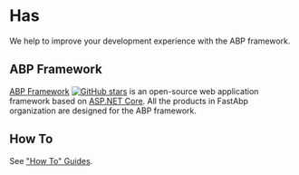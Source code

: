 # Has
<!--
[![Discord online](https://badgen.net/discord/online-members/xyg8TrRa27?label=Discord)](https://discord.gg/xyg8TrRa27)
-->

We help to improve your development experience with the ABP framework.

## ABP Framework

[ABP Framework](https://github.com/abpframework/abp) [![GitHub stars](https://img.shields.io/github/stars/abpframework/abp?style=social)](https://www.github.com/abpframework/abp) is an open-source web application framework based on [ASP.NET Core](https://docs.microsoft.com/en-us/aspnet/core). All the products in FastAbp organization are designed for the ABP framework.

<!--
## AbpHelper

AbpHelper provides code generation and more features to help you develop applications and modules with the ABP framework.

* We provide [AbpHelper.GUI](https://github.com/FastAbp/AbpHelper.GUI) [![GitHub stars](https://img.shields.io/github/stars/FastAbp/AbpHelper.GUI?style=social)](https://www.github.com/FastAbp/AbpHelper.GUI) to help you use it more visually.

* You can also use [AbpHelper.CLI](https://github.com/FastAbp/AbpHelper.CLI) [![GitHub stars](https://img.shields.io/github/stars/FastAbp/AbpHelper.CLI?style=social)](https://www.github.com/FastAbp/AbpHelper.CLI) directly if you are more used to command line.

## Modules

ABP is a modular application framework. We made a lot of useful and interesting modules, you can install them to your solution easily and use them for free.

### Application Modules

#### [Forum](https://github.com/FastAbp/Forum) [![ABP version](https://img.shields.io/badge/dynamic/xml?style=flat-square&color=yellow&label=abp&query=%2F%2FProject%2FPropertyGroup%2FAbpVersion&url=https%3A%2F%2Fraw.githubusercontent.com%2FFastAbp%2FForum%2Fmaster%2FDirectory.Build.props)](https://abp.io) [![NuGet](https://img.shields.io/nuget/v/FastAbp.Forum.Domain.Shared.svg?style=flat-square)](https://www.nuget.org/packages/FastAbp.Forum.Domain.Shared) [![NuGet Download](https://img.shields.io/nuget/dt/FastAbp.Forum.Domain.Shared.svg?style=flat-square)](https://www.nuget.org/packages/FastAbp.Forum.Domain.Shared) [![GitHub stars](https://img.shields.io/github/stars/FastAbp/Forum?style=social)](https://www.github.com/FastAbp/Forum)

An abp forum application module.

#### [Cms](https://github.com/FastAbp/Cms) ![Backlog](https://img.shields.io/badge/-Backlog-lightgrey?style=flat-square)

An abp CMS application module.

#### [EShop](https://github.com/FastAbp/EShop) [![ABP version](https://img.shields.io/badge/dynamic/xml?style=flat-square&color=yellow&label=abp&query=%2F%2FProject%2FPropertyGroup%2FAbpVersion&url=https%3A%2F%2Fraw.githubusercontent.com%2FFastAbp%2FEShop%2Fmaster%2FDirectory.Build.props)](https://abp.io) [![NuGet](https://img.shields.io/nuget/v/FastAbp.EShop.Domain.Shared.svg?style=flat-square)](https://www.nuget.org/packages/FastAbp.EShop.Domain.Shared) [![NuGet Download](https://img.shields.io/nuget/dt/FastAbp.EShop.Domain.Shared.svg?style=flat-square)](https://www.nuget.org/packages/FastAbp.EShop.Domain.Shared) [![GitHub stars](https://img.shields.io/github/stars/FastAbp/EShop?style=social)](https://www.github.com/FastAbp/EShop)

An abp application module group that provides basic e-shop service.

#### [PaymentService](https://github.com/FastAbp/PaymentService) [![ABP version](https://img.shields.io/badge/dynamic/xml?style=flat-square&color=yellow&label=abp&query=%2F%2FProject%2FPropertyGroup%2FAbpVersion&url=https%3A%2F%2Fraw.githubusercontent.com%2FFastAbp%2FPaymentService%2Fmaster%2FDirectory.Build.props)](https://abp.io) [![NuGet](https://img.shields.io/nuget/v/FastAbp.PaymentService.Domain.Shared.svg?style=flat-square)](https://www.nuget.org/packages/FastAbp.PaymentService.Domain.Shared) [![NuGet Download](https://img.shields.io/nuget/dt/FastAbp.PaymentService.Domain.Shared.svg?style=flat-square)](https://www.nuget.org/packages/FastAbp.PaymentService.Domain.Shared) [![GitHub stars](https://img.shields.io/github/stars/FastAbp/PaymentService?style=social)](https://www.github.com/FastAbp/PaymentService)

An abp application module that provides payment service.

#### [NotificationService](https://github.com/FastAbp/NotificationService) [![ABP version](https://img.shields.io/badge/dynamic/xml?style=flat-square&color=yellow&label=abp&query=%2F%2FProject%2FPropertyGroup%2FAbpVersion&url=https%3A%2F%2Fraw.githubusercontent.com%2FFastAbp%2FNotificationService%2Fmaster%2FDirectory.Build.props)](https://abp.io) [![NuGet](https://img.shields.io/nuget/v/FastAbp.NotificationService.Domain.Shared.svg?style=flat-square)](https://www.nuget.org/packages/FastAbp.NotificationService.Domain.Shared) [![NuGet Download](https://img.shields.io/nuget/dt/FastAbp.NotificationService.Domain.Shared.svg?style=flat-square)](https://www.nuget.org/packages/FastAbp.NotificationService.Domain.Shared) [![GitHub stars](https://img.shields.io/github/stars/FastAbp/NotificationService?style=social)](https://www.github.com/FastAbp/NotificationService)

An integrated user notification service Abp module, supporting email, SMS, PM, and more other methods.

#### [BookingService](https://github.com/FastAbp/BookingService) [![ABP version](https://img.shields.io/badge/dynamic/xml?style=flat-square&color=yellow&label=abp&query=%2F%2FProject%2FPropertyGroup%2FAbpVersion&url=https%3A%2F%2Fraw.githubusercontent.com%2FFastAbp%2FBookingService%2Fmain%2FDirectory.Build.props)](https://abp.io) [![NuGet](https://img.shields.io/nuget/v/FastAbp.BookingService.Domain.Shared.svg?style=flat-square)](https://www.nuget.org/packages/FastAbp.BookingService.Domain.Shared) [![NuGet Download](https://img.shields.io/nuget/dt/FastAbp.BookingService.Domain.Shared.svg?style=flat-square)](https://www.nuget.org/packages/FastAbp.BookingService.Domain.Shared) [![GitHub stars](https://img.shields.io/github/stars/FastAbp/BookingService?style=social)](https://www.github.com/FastAbp/BookingService)

An ABP application module that allows users to book time for people or assets.

#### [DynamicForm](https://github.com/FastAbp/DynamicForm) [![ABP version](https://img.shields.io/badge/dynamic/xml?style=flat-square&color=yellow&label=abp&query=%2F%2FProject%2FPropertyGroup%2FAbpVersion&url=https%3A%2F%2Fraw.githubusercontent.com%2FFastAbp%2FDynamicForm%2Fmain%2FDirectory.Build.props)](https://abp.io) [![NuGet](https://img.shields.io/nuget/v/FastAbp.DynamicForm.Domain.Shared.svg?style=flat-square)](https://www.nuget.org/packages/FastAbp.DynamicForm.Domain.Shared) [![NuGet Download](https://img.shields.io/nuget/dt/FastAbp.DynamicForm.Domain.Shared.svg?style=flat-square)](https://www.nuget.org/packages/FastAbp.DynamicForm.Domain.Shared) [![GitHub stars](https://img.shields.io/github/stars/FastAbp/DynamicForm?style=social)](https://www.github.com/FastAbp/DynamicForm)

An ABP module helps users to define and use dynamic forms at runtime.

#### [ProcessManagement](https://github.com/FastAbp/ProcessManagement) [![ABP version](https://img.shields.io/badge/dynamic/xml?style=flat-square&color=yellow&label=abp&query=%2F%2FProject%2FPropertyGroup%2FAbpVersion&url=https%3A%2F%2Fraw.githubusercontent.com%2FFastAbp%2FProcessManagement%2Fmain%2FDirectory.Build.props)](https://abp.io) [![NuGet](https://img.shields.io/nuget/v/FastAbp.ProcessManagement.Domain.Shared.svg?style=flat-square)](https://www.nuget.org/packages/FastAbp.ProcessManagement.Domain.Shared) [![NuGet Download](https://img.shields.io/nuget/dt/FastAbp.ProcessManagement.Domain.Shared.svg?style=flat-square)](https://www.nuget.org/packages/FastAbp.ProcessManagement.Domain.Shared) [![GitHub stars](https://img.shields.io/github/stars/FastAbp/ProcessManagement?style=social)](https://www.github.com/FastAbp/ProcessManagement)

An ABP module that helps define and track business processes.

#### [SharedResources](https://github.com/FastAbp/SharedResources) [![ABP version](https://img.shields.io/badge/dynamic/xml?style=flat-square&color=yellow&label=abp&query=%2F%2FProject%2FPropertyGroup%2FAbpVersion&url=https%3A%2F%2Fraw.githubusercontent.com%2FFastAbp%2FSharedResources%2Fmaster%2FDirectory.Build.props)](https://abp.io) [![NuGet](https://img.shields.io/nuget/v/FastAbp.SharedResources.Domain.Shared.svg?style=flat-square)](https://www.nuget.org/packages/FastAbp.SharedResources.Domain.Shared) [![NuGet Download](https://img.shields.io/nuget/dt/FastAbp.SharedResources.Domain.Shared.svg?style=flat-square)](https://www.nuget.org/packages/FastAbp.SharedResources.Domain.Shared) [![GitHub stars](https://img.shields.io/github/stars/FastAbp/SharedResources?style=social)](https://www.github.com/FastAbp/SharedResources)

An abp application module that allows users to share resources with each other.

#### [GiftCardManagement](https://github.com/FastAbp/GiftCardManagement) [![ABP version](https://img.shields.io/badge/dynamic/xml?style=flat-square&color=yellow&label=abp&query=%2F%2FProject%2FPropertyGroup%2FAbpVersion&url=https%3A%2F%2Fraw.githubusercontent.com%2FFastAbp%2FGiftCardManagement%2Fmaster%2FDirectory.Build.props)](https://abp.io) [![NuGet](https://img.shields.io/nuget/v/FastAbp.GiftCardManagement.Domain.Shared.svg?style=flat-square)](https://www.nuget.org/packages/FastAbp.GiftCardManagement.Domain.Shared) [![NuGet Download](https://img.shields.io/nuget/dt/FastAbp.GiftCardManagement.Domain.Shared.svg?style=flat-square)](https://www.nuget.org/packages/FastAbp.GiftCardManagement.Domain.Shared) [![GitHub stars](https://img.shields.io/github/stars/FastAbp/GiftCardManagement?style=social)](https://www.github.com/FastAbp/GiftCardManagement)

An abp application module where you can create gift cards and your app user can use them to exchange something.

#### [FileManagement](https://github.com/FastAbp/FileManagement) [![ABP version](https://img.shields.io/badge/dynamic/xml?style=flat-square&color=yellow&label=abp&query=%2F%2FProject%2FPropertyGroup%2FAbpVersion&url=https%3A%2F%2Fraw.githubusercontent.com%2FFastAbp%2FFileManagement%2Fmaster%2FDirectory.Build.props)](https://abp.io) [![NuGet](https://img.shields.io/nuget/v/FastAbp.FileManagement.Domain.Shared.svg?style=flat-square)](https://www.nuget.org/packages/FastAbp.FileManagement.Domain.Shared) [![NuGet Download](https://img.shields.io/nuget/dt/FastAbp.FileManagement.Domain.Shared.svg?style=flat-square)](https://www.nuget.org/packages/FastAbp.FileManagement.Domain.Shared) [![GitHub stars](https://img.shields.io/github/stars/FastAbp/FileManagement?style=social)](https://www.github.com/FastAbp/FileManagement)

An abp.io application module that allows users to upload and maintain files.

#### [ReviewManagement](https://github.com/FastAbp/ReviewManagement) [![ABP version](https://img.shields.io/badge/dynamic/xml?style=flat-square&color=yellow&label=abp&query=%2F%2FProject%2FPropertyGroup%2FAbpVersion&url=https%3A%2F%2Fraw.githubusercontent.com%2FFastAbp%2FReviewManagement%2Fmain%2FDirectory.Build.props)](https://abp.io) [![NuGet](https://img.shields.io/nuget/v/FastAbp.ReviewManagement.Domain.Shared.svg?style=flat-square)](https://www.nuget.org/packages/FastAbp.ReviewManagement.Domain.Shared) [![NuGet Download](https://img.shields.io/nuget/dt/FastAbp.ReviewManagement.Domain.Shared.svg?style=flat-square)](https://www.nuget.org/packages/FastAbp.ReviewManagement.Domain.Shared) [![GitHub stars](https://img.shields.io/github/stars/FastAbp/ReviewManagement?style=social)](https://www.github.com/FastAbp/ReviewManagement)

An abp application module that provides general user review service. For example, a user can review a product he has bought with text, pictures and star-rating.

#### [PrivateMessaging](https://github.com/FastAbp/PrivateMessaging) [![ABP version](https://img.shields.io/badge/dynamic/xml?style=flat-square&color=yellow&label=abp&query=%2F%2FProject%2FPropertyGroup%2FAbpVersion&url=https%3A%2F%2Fraw.githubusercontent.com%2FFastAbp%2FPrivateMessaging%2Fmaster%2FDirectory.Build.props)](https://abp.io) [![NuGet](https://img.shields.io/nuget/v/FastAbp.PrivateMessaging.Domain.Shared.svg?style=flat-square)](https://www.nuget.org/packages/FastAbp.PrivateMessaging.Domain.Shared) [![NuGet Download](https://img.shields.io/nuget/dt/FastAbp.PrivateMessaging.Domain.Shared.svg?style=flat-square)](https://www.nuget.org/packages/FastAbp.PrivateMessaging.Domain.Shared) [![GitHub stars](https://img.shields.io/github/stars/FastAbp/PrivateMessaging?style=social)](https://www.github.com/FastAbp/PrivateMessaging)

An abp application module that allows users to send private messages to each other.

#### [InstantMessaging](https://github.com/FastAbp/InstantMessaging) ![Backlog](https://img.shields.io/badge/-Backlog-lightgrey?style=flat-square)

An abp application module that allows users to chat with each other instantly.

#### [Elsa](https://github.com/FastAbp/Elsa) [![ABP version](https://img.shields.io/badge/dynamic/xml?style=flat-square&color=yellow&label=abp&query=%2F%2FProject%2FPropertyGroup%2FAbpVersion&url=https%3A%2F%2Fraw.githubusercontent.com%2FFastAbp%2FElsa%2Fmaster%2FDirectory.Build.props)](https://abp.io) [![NuGet](https://img.shields.io/nuget/v/FastAbp.Elsa.Shared.svg?style=flat-square)](https://www.nuget.org/packages/FastAbp.Elsa.Shared) [![NuGet Download](https://img.shields.io/nuget/dt/FastAbp.Elsa.Shared.svg?style=flat-square)](https://www.nuget.org/packages/FastAbp.Elsa.Shared) [![GitHub stars](https://img.shields.io/github/stars/FastAbp/Elsa?style=social)](https://www.github.com/FastAbp/Elsa)

An Abp module integrates Elsa workflows and provides some preset Elsa activities for the ABP framework.

#### [GoalManagement](https://github.com/FastAbp/GoalManagement) ![Backlog](https://img.shields.io/badge/-Backlog-lightgrey?style=flat-square)

An abp application module that allows setting goals and rewards users who achieve the goals.

#### [CacheManagement](https://github.com/FastAbp/CacheManagement) [![ABP version](https://img.shields.io/badge/dynamic/xml?style=flat-square&color=yellow&label=abp&query=%2F%2FProject%2FPropertyGroup%2FAbpVersion&url=https%3A%2F%2Fraw.githubusercontent.com%2FFastAbp%2FCacheManagement%2Fmaster%2FDirectory.Build.props)](https://abp.io) [![NuGet](https://img.shields.io/nuget/v/FastAbp.CacheManagement.Domain.Shared.svg?style=flat-square)](https://www.nuget.org/packages/FastAbp.CacheManagement.Domain.Shared) [![NuGet Download](https://img.shields.io/nuget/dt/FastAbp.CacheManagement.Domain.Shared.svg?style=flat-square)](https://www.nuget.org/packages/FastAbp.CacheManagement.Domain.Shared) [![GitHub stars](https://img.shields.io/github/stars/FastAbp/CacheManagement?style=social)](https://www.github.com/FastAbp/CacheManagement)

An abp application module helps administrators to manage the app cache data.

#### [LoggingManagement](https://github.com/FastAbp/LoggingManagement) [![ABP version](https://img.shields.io/badge/dynamic/xml?style=flat-square&color=yellow&label=abp&query=%2F%2FProject%2FPropertyGroup%2FAbpVersion&url=https%3A%2F%2Fraw.githubusercontent.com%2FFastAbp%2FLoggingManagement%2Fmain%2FDirectory.Build.props)](https://abp.io) [![NuGet](https://img.shields.io/nuget/v/FastAbp.LoggingManagement.Application.Contracts.svg?style=flat-square)](https://www.nuget.org/packages/FastAbp.LoggingManagement.Application.Contracts) [![NuGet Download](https://img.shields.io/nuget/dt/FastAbp.LoggingManagement.Application.Contracts.svg?style=flat-square)](https://www.nuget.org/packages/FastAbp.LoggingManagement.Application.Contracts) [![GitHub stars](https://img.shields.io/github/stars/FastAbp/LoggingManagement?style=social)](https://www.github.com/FastAbp/LoggingManagement)

An abp application module to help you query and manage your application logs.

#### [WeChatManagement](https://github.com/FastAbp/WeChatManagement) [![ABP version](https://img.shields.io/badge/dynamic/xml?style=flat-square&color=yellow&label=abp&query=%2F%2FProject%2FPropertyGroup%2FAbpVersion&url=https%3A%2F%2Fraw.githubusercontent.com%2FFastAbp%2FWeChatManagement%2Fmaster%2FDirectory.Build.props)](https://abp.io) [![NuGet](https://img.shields.io/nuget/v/FastAbp.WeChatManagement.Common.Domain.Shared.svg?style=flat-square)](https://www.nuget.org/packages/FastAbp.WeChatManagement.Common.Domain.Shared) [![NuGet Download](https://img.shields.io/nuget/dt/FastAbp.WeChatManagement.Common.Domain.Shared.svg?style=flat-square)](https://www.nuget.org/packages/FastAbp.WeChatManagement.Common.Domain.Shared) [![GitHub stars](https://img.shields.io/github/stars/FastAbp/WeChatManagement?style=social)](https://www.github.com/FastAbp/WeChatManagement)

基于FastAbp.Abp.WeChat模块实现微信登录、微信用户信息存储、微信服务器管理等高级功能的Abp应用模块组

#### [UniappManagement](https://github.com/FastAbp/UniappManagement) [![ABP version](https://img.shields.io/badge/dynamic/xml?style=flat-square&color=yellow&label=abp&query=%2F%2FProject%2FPropertyGroup%2FAbpVersion&url=https%3A%2F%2Fraw.githubusercontent.com%2FFastAbp%2FUniappManagement%2Fmaster%2FDirectory.Build.props)](https://abp.io) [![NuGet](https://img.shields.io/nuget/v/FastAbp.UniappManagement.Domain.Shared.svg?style=flat-square)](https://www.nuget.org/packages/FastAbp.UniappManagement.Domain.Shared) [![NuGet Download](https://img.shields.io/nuget/dt/FastAbp.UniappManagement.Domain.Shared.svg?style=flat-square)](https://www.nuget.org/packages/FastAbp.UniappManagement.Domain.Shared) [![GitHub stars](https://img.shields.io/github/stars/FastAbp/UniappManagement?style=social)](https://www.github.com/FastAbp/UniappManagement)

实现uni-app的应用版本管理、整包更新、热更新、差量热更新等功能的Abp应用模块

### Framework Modules

#### [Abp.LoginUi](https://github.com/FastAbp/Abp.LoginUi) [![ABP version](https://img.shields.io/badge/dynamic/xml?style=flat-square&color=yellow&label=abp&query=%2F%2FProject%2FPropertyGroup%2FAbpVersion&url=https%3A%2F%2Fraw.githubusercontent.com%2FFastAbp%2FAbp.LoginUi%2Fmain%2FDirectory.Build.props)](https://abp.io) [![NuGet](https://img.shields.io/nuget/v/FastAbp.Abp.LoginUi.Web.svg?style=flat-square)](https://www.nuget.org/packages/FastAbp.Abp.LoginUi.Web) [![NuGet Download](https://img.shields.io/nuget/dt/FastAbp.Abp.LoginUi.Web.svg?style=flat-square)](https://www.nuget.org/packages/FastAbp.Abp.LoginUi.Web) [![GitHub stars](https://img.shields.io/github/stars/FastAbp/Abp.LoginUi?style=social)](https://www.github.com/FastAbp/Abp.LoginUi)

An ABP module that provides enhanced login pages.

#### [Abp.GraphQL](https://github.com/FastAbp/Abp.GraphQL) [![ABP version](https://img.shields.io/badge/dynamic/xml?style=flat-square&color=yellow&label=abp&query=%2F%2FProject%2FPropertyGroup%2FAbpVersion&url=https%3A%2F%2Fraw.githubusercontent.com%2FFastAbp%2FAbp.GraphQL%2Fmain%2FDirectory.Build.props)](https://abp.io) [![NuGet](https://img.shields.io/nuget/v/FastAbp.Abp.GraphQL.Provider.Shared.svg?style=flat-square)](https://www.nuget.org/packages/FastAbp.Abp.GraphQL.Provider.Shared) [![NuGet Download](https://img.shields.io/nuget/dt/FastAbp.Abp.GraphQL.Provider.Shared.svg?style=flat-square)](https://www.nuget.org/packages/FastAbp.Abp.GraphQL.Provider.Shared) [![GitHub stars](https://img.shields.io/github/stars/FastAbp/Abp.GraphQL?style=social)](https://www.github.com/FastAbp/Abp.GraphQL)

An ABP module that allows using application services by GraphQL. It also accepted custom schemes and types you defined.

#### [Abp.RelatedDtoLoader](https://github.com/FastAbp/Abp.RelatedDtoLoader) [![ABP version](https://img.shields.io/badge/dynamic/xml?style=flat-square&color=yellow&label=abp&query=%2F%2FProject%2FPropertyGroup%2FAbpVersion&url=https%3A%2F%2Fraw.githubusercontent.com%2FFastAbp%2FAbp.RelatedDtoLoader%2Fmaster%2FDirectory.Build.props)](https://abp.io) [![NuGet](https://img.shields.io/nuget/v/FastAbp.Abp.RelatedDtoLoader.svg?style=flat-square)](https://www.nuget.org/packages/FastAbp.Abp.RelatedDtoLoader) [![NuGet Download](https://img.shields.io/nuget/dt/FastAbp.Abp.RelatedDtoLoader.svg?style=flat-square)](https://www.nuget.org/packages/FastAbp.Abp.RelatedDtoLoader) [![GitHub stars](https://img.shields.io/github/stars/FastAbp/Abp.RelatedDtoLoader?style=social)](https://www.github.com/FastAbp/Abp.RelatedDtoLoader)

An Abp module that help you automatically load related DTO (like ProductDto in OrderDto) under DDD.

#### [Abp.AspNetCoreRateLimit](https://github.com/FastAbp/Abp.AspNetCoreRateLimit) [![ABP version](https://img.shields.io/badge/dynamic/xml?style=flat-square&color=yellow&label=abp&query=%2F%2FProject%2FPropertyGroup%2FAbpVersion&url=https%3A%2F%2Fraw.githubusercontent.com%2FFastAbp%2FAbp.AspNetCoreRateLimit%2Fmaster%2FDirectory.Build.props)](https://abp.io) [![NuGet](https://img.shields.io/nuget/v/FastAbp.Abp.AspNetCoreRateLimit.svg?style=flat-square)](https://www.nuget.org/packages/FastAbp.Abp.AspNetCoreRateLimit) [![NuGet Download](https://img.shields.io/nuget/dt/FastAbp.Abp.AspNetCoreRateLimit.svg?style=flat-square)](https://www.nuget.org/packages/FastAbp.Abp.AspNetCoreRateLimit) [![GitHub stars](https://img.shields.io/github/stars/FastAbp/Abp.AspNetCoreRateLimit?style=social)](https://www.github.com/FastAbp/Abp.AspNetCoreRateLimit)

An Abp module helps you control how often your service is used.

#### [Abp.Cqrs](https://github.com/FastAbp/Abp.Cqrs) ![Backlog](https://img.shields.io/badge/-Backlog-lightgrey?style=flat-square)

An Abp module to implement CQRS.

#### [Abp.VerificationCode](https://github.com/FastAbp/Abp.VerificationCode) [![ABP version](https://img.shields.io/badge/dynamic/xml?style=flat-square&color=yellow&label=abp&query=%2F%2FProject%2FPropertyGroup%2FAbpVersion&url=https%3A%2F%2Fraw.githubusercontent.com%2FFastAbp%2FAbp.VerificationCode%2Fmaster%2FDirectory.Build.props)](https://abp.io) [![NuGet](https://img.shields.io/nuget/v/FastAbp.Abp.VerificationCode.svg?style=flat-square)](https://www.nuget.org/packages/FastAbp.Abp.VerificationCode) [![NuGet Download](https://img.shields.io/nuget/dt/FastAbp.Abp.VerificationCode.svg?style=flat-square)](https://www.nuget.org/packages/FastAbp.Abp.VerificationCode) [![GitHub stars](https://img.shields.io/github/stars/FastAbp/Abp.VerificationCode?style=social)](https://www.github.com/FastAbp/Abp.VerificationCode)

An ABP module to generate and verify verification codes.

#### [Abp.TagHelperPlus](https://github.com/FastAbp/Abp.TagHelperPlus) [![ABP version](https://img.shields.io/badge/dynamic/xml?style=flat-square&color=yellow&label=abp&query=%2F%2FProject%2FPropertyGroup%2FAbpVersion&url=https%3A%2F%2Fraw.githubusercontent.com%2FFastAbp%2FAbp.TagHelperPlus%2Fmaster%2FDirectory.Build.props)](https://abp.io) [![NuGet](https://img.shields.io/nuget/v/FastAbp.Abp.TagHelperPlus.svg?style=flat-square)](https://www.nuget.org/packages/FastAbp.Abp.TagHelperPlus) [![NuGet Download](https://img.shields.io/nuget/dt/FastAbp.Abp.TagHelperPlus.svg?style=flat-square)](https://www.nuget.org/packages/FastAbp.Abp.TagHelperPlus) [![GitHub stars](https://img.shields.io/github/stars/FastAbp/Abp.TagHelperPlus?style=social)](https://www.github.com/FastAbp/Abp.TagHelperPlus)

An Abp MVC UI tag-helper enhancement module to enhance ABP built-in tag-helpers and provide new tag-helpers such as rich text editor, advanced selector, and more.

#### [Abp.DataDictionary](https://github.com/FastAbp/Abp.DataDictionary) [![ABP version](https://img.shields.io/badge/dynamic/xml?style=flat-square&color=yellow&label=abp&query=%2F%2FProject%2FPropertyGroup%2FAbpVersion&url=https%3A%2F%2Fraw.githubusercontent.com%2FFastAbp%2FAbp.DataDictionary%2Fmaster%2FDirectory.Build.props)](https://abp.io) [![NuGet](https://img.shields.io/nuget/v/FastAbp.Abp.DataDictionary.Domain.Shared.svg?style=flat-square)](https://www.nuget.org/packages/FastAbp.Abp.DataDictionary.Domain.Shared) [![NuGet Download](https://img.shields.io/nuget/dt/FastAbp.Abp.DataDictionary.Domain.Shared.svg?style=flat-square)](https://www.nuget.org/packages/FastAbp.Abp.DataDictionary.Domain.Shared) [![GitHub stars](https://img.shields.io/github/stars/FastAbp/Abp.DataDictionary?style=social)](https://www.github.com/FastAbp/Abp.DataDictionary)

Abp data dictionary module.

#### [Abp.Elasticsearch](https://github.com/FastAbp/Abp.Elasticsearch) ![Backlog](https://img.shields.io/badge/-Backlog-lightgrey?style=flat-square)

Abp Elasticsearch module.

#### [Abp.SettingUi](https://github.com/FastAbp/Abp.SettingUi) [![ABP version](https://img.shields.io/badge/dynamic/xml?style=flat-square&color=yellow&label=abp&query=%2F%2FProject%2FPropertyGroup%2FAbpVersion&url=https%3A%2F%2Fraw.githubusercontent.com%2FFastAbp%2FAbp.SettingUi%2Fmaster%2FDirectory.Build.props)](https://abp.io) [![NuGet](https://img.shields.io/nuget/v/FastAbp.Abp.SettingUi.Domain.Shared.svg?style=flat-square)](https://www.nuget.org/packages/FastAbp.Abp.SettingUi.Domain.Shared) [![NuGet Download](https://img.shields.io/nuget/dt/FastAbp.Abp.SettingUi.Domain.Shared.svg?style=flat-square)](https://www.nuget.org/packages/FastAbp.Abp.SettingUi.Domain.Shared) [![GitHub stars](https://img.shields.io/github/stars/FastAbp/Abp.SettingUi?style=social)](https://www.github.com/FastAbp/Abp.SettingUi)

An ABP module used to manage ABP settings.

#### [Abp.EventBus.Boxes.Dtm](https://github.com/FastAbp/Abp.EventBus.Boxes.Dtm) [![ABP version](https://img.shields.io/badge/dynamic/xml?style=flat-square&color=yellow&label=abp&query=%2F%2FProject%2FPropertyGroup%2FAbpVersion&url=https%3A%2F%2Fraw.githubusercontent.com%2FFastAbp%2FAbp.EventBus.Boxes.Dtm%2Fmain%2FDirectory.Build.props)](https://abp.io) [![NuGet](https://img.shields.io/nuget/v/FastAbp.Abp.EventBus.Boxes.Dtm.svg?style=flat-square)](https://www.nuget.org/packages/FastAbp.Abp.EventBus.Boxes.Dtm) [![NuGet Download](https://img.shields.io/nuget/dt/FastAbp.Abp.EventBus.Boxes.Dtm.svg?style=flat-square)](https://www.nuget.org/packages/FastAbp.Abp.EventBus.Boxes.Dtm) [![GitHub stars](https://img.shields.io/github/stars/FastAbp/Abp.EventBus.Boxes.Dtm?style=social)](https://www.github.com/FastAbp/Abp.EventBus.Boxes.Dtm)

The DTM implementation module of ABP distributed event boxes.

#### [Abp.EventBus.CAP](https://github.com/FastAbp/Abp.EventBus.CAP) [![ABP version](https://img.shields.io/badge/dynamic/xml?style=flat-square&color=yellow&label=abp&query=%2F%2FProject%2FPropertyGroup%2FAbpVersion&url=https%3A%2F%2Fraw.githubusercontent.com%2FFastAbp%2FAbp.EventBus.CAP%2Fmaster%2FDirectory.Build.props)](https://abp.io) [![CAP version](https://img.shields.io/badge/dynamic/xml?style=flat-square&color=yellow&label=cap&query=%2F%2FProject%2FPropertyGroup%2FCapPackageVersion&url=https%3A%2F%2Fraw.githubusercontent.com%2FFastAbp%2FAbp.EventBus.CAP%2Fmaster%2FDirectory.Build.props)](https://cap.dotnetcore.xyz) [![NuGet](https://img.shields.io/nuget/v/FastAbp.Abp.EventBus.CAP.svg?style=flat-square)](https://www.nuget.org/packages/FastAbp.Abp.EventBus.CAP) [![NuGet Download](https://img.shields.io/nuget/dt/FastAbp.Abp.EventBus.CAP.svg?style=flat-square)](https://www.nuget.org/packages/FastAbp.Abp.EventBus.CAP) [![GitHub stars](https://img.shields.io/github/stars/FastAbp/Abp.EventBus.CAP?style=social)](https://www.github.com/FastAbp/Abp.EventBus.CAP)

ABP vNext framework CAP EventBus module.

#### [Abp.EntityUi](https://github.com/FastAbp/Abp.EntityUi) [![ABP version](https://img.shields.io/badge/dynamic/xml?style=flat-square&color=yellow&label=abp&query=%2F%2FProject%2FPropertyGroup%2FAbpVersion&url=https%3A%2F%2Fraw.githubusercontent.com%2FFastAbp%2FAbp.EntityUi%2Fmaster%2FDirectory.Build.props)](https://abp.io) [![NuGet](https://img.shields.io/nuget/v/FastAbp.Abp.EntityUi.Domain.Shared.svg?style=flat-square)](https://www.nuget.org/packages/FastAbp.Abp.EntityUi.Domain.Shared) [![NuGet Download](https://img.shields.io/nuget/dt/FastAbp.Abp.EntityUi.Domain.Shared.svg?style=flat-square)](https://www.nuget.org/packages/FastAbp.Abp.EntityUi.Domain.Shared) [![GitHub stars](https://img.shields.io/github/stars/FastAbp/Abp.EntityUi?style=social)](https://www.github.com/FastAbp/Abp.EntityUi)

An abp module that dynamically generates management UI for entities in runtime.

#### [Abp.DynamicQuery](https://github.com/FastAbp/Abp.DynamicQuery) [![ABP version](https://img.shields.io/badge/dynamic/xml?style=flat-square&color=yellow&label=abp&query=%2F%2FProject%2FPropertyGroup%2FAbpVersion&url=https%3A%2F%2Fraw.githubusercontent.com%2FFastAbp%2FAbp.DynamicQuery%2Fmaster%2FDirectory.Build.props)](https://abp.io) [![NuGet](https://img.shields.io/nuget/v/FastAbp.Abp.DynamicQuery.Domain.Shared.svg?style=flat-square)](https://www.nuget.org/packages/FastAbp.Abp.DynamicQuery.Domain.Shared) [![NuGet Download](https://img.shields.io/nuget/dt/FastAbp.Abp.DynamicQuery.Domain.Shared.svg?style=flat-square)](https://www.nuget.org/packages/FastAbp.Abp.DynamicQuery.Domain.Shared) [![GitHub stars](https://img.shields.io/github/stars/FastAbp/Abp.DynamicQuery?style=social)](https://www.github.com/FastAbp/Abp.DynamicQuery)

An ABP module helps you quickly implement dynamic queries.

#### [Abp.DynamicEntity](https://github.com/FastAbp/Abp.DynamicEntity) [![ABP version](https://img.shields.io/badge/dynamic/xml?style=flat-square&color=yellow&label=abp&query=%2F%2FProject%2FPropertyGroup%2FAbpVersion&url=https%3A%2F%2Fraw.githubusercontent.com%2FFastAbp%2FAbp.DynamicEntity%2Fmaster%2FDirectory.Build.props)](https://abp.io) [![NuGet](https://img.shields.io/nuget/v/FastAbp.Abp.DynamicEntity.Domain.Shared.svg?style=flat-square)](https://www.nuget.org/packages/FastAbp.Abp.DynamicEntity.Domain.Shared) [![NuGet Download](https://img.shields.io/nuget/dt/FastAbp.Abp.DynamicEntity.Domain.Shared.svg?style=flat-square)](https://www.nuget.org/packages/FastAbp.Abp.DynamicEntity.Domain.Shared) [![GitHub stars](https://img.shields.io/github/stars/FastAbp/Abp.DynamicEntity?style=social)](https://www.github.com/FastAbp/Abp.DynamicEntity)

An ABP module that can dynamically create entities at runtime and perform CRUD operations like normal entities.


#### [Abp.DynamicMenu](https://github.com/FastAbp/Abp.DynamicMenu) [![ABP version](https://img.shields.io/badge/dynamic/xml?style=flat-square&color=yellow&label=abp&query=%2F%2FProject%2FPropertyGroup%2FAbpVersion&url=https%3A%2F%2Fraw.githubusercontent.com%2FFastAbp%2FAbp.DynamicMenu%2Fmaster%2FDirectory.Build.props)](https://abp.io) [![NuGet](https://img.shields.io/nuget/v/FastAbp.Abp.DynamicMenu.Domain.Shared.svg?style=flat-square)](https://www.nuget.org/packages/FastAbp.Abp.DynamicMenu.Domain.Shared) [![NuGet Download](https://img.shields.io/nuget/dt/FastAbp.Abp.DynamicMenu.Domain.Shared.svg?style=flat-square)](https://www.nuget.org/packages/FastAbp.Abp.DynamicMenu.Domain.Shared) [![GitHub stars](https://img.shields.io/github/stars/FastAbp/Abp.DynamicMenu?style=social)](https://www.github.com/FastAbp/Abp.DynamicMenu)

An abp module that dynamically creates menu items for ABP UI projects in runtime.

#### [Abp.DynamicPermission](https://github.com/FastAbp/Abp.DynamicPermission) [![ABP version](https://img.shields.io/badge/dynamic/xml?style=flat-square&color=yellow&label=abp&query=%2F%2FProject%2FPropertyGroup%2FAbpVersion&url=https%3A%2F%2Fraw.githubusercontent.com%2FFastAbp%2FAbp.DynamicPermission%2Fmaster%2FDirectory.Build.props)](https://abp.io) [![NuGet](https://img.shields.io/nuget/v/FastAbp.Abp.DynamicPermission.Domain.Shared.svg?style=flat-square)](https://www.nuget.org/packages/FastAbp.Abp.DynamicPermission.Domain.Shared) [![NuGet Download](https://img.shields.io/nuget/dt/FastAbp.Abp.DynamicPermission.Domain.Shared.svg?style=flat-square)](https://www.nuget.org/packages/FastAbp.Abp.DynamicPermission.Domain.Shared) [![GitHub stars](https://img.shields.io/github/stars/FastAbp/Abp.DynamicPermission?style=social)](https://www.github.com/FastAbp/Abp.DynamicPermission)

An ABP module that allows you to define and grant dynamic permissions in runtime.

#### [Abp.Trees](https://github.com/FastAbp/Abp.Trees) [![ABP version](https://img.shields.io/badge/dynamic/xml?style=flat-square&color=yellow&label=abp&query=%2F%2FProject%2FPropertyGroup%2FAbpVersion&url=https%3A%2F%2Fraw.githubusercontent.com%2FFastAbp%2FAbp.Trees%2Fmaster%2FDirectory.Build.props)](https://abp.io) [![NuGet](https://img.shields.io/nuget/v/FastAbp.Abp.Trees.Domain.Shared.svg?style=flat-square)](https://www.nuget.org/packages/FastAbp.Abp.Trees.Domain.Shared) [![NuGet Download](https://img.shields.io/nuget/dt/FastAbp.Abp.Trees.Domain.Shared.svg?style=flat-square)](https://www.nuget.org/packages/FastAbp.Abp.Trees.Domain.Shared) [![GitHub stars](https://img.shields.io/github/stars/FastAbp/Abp.Trees?style=social)](https://www.github.com/FastAbp/Abp.Trees)

An abp module that provides standard tree structure entity implement.

#### [Abp.Sms.TencentCloud](https://github.com/FastAbp/Abp.Sms.TencentCloud) [![ABP version](https://img.shields.io/badge/dynamic/xml?style=flat-square&color=yellow&label=abp&query=%2F%2FProject%2FPropertyGroup%2FAbpVersion&url=https%3A%2F%2Fraw.githubusercontent.com%2FFastAbp%2FAbp.Sms.TencentCloud%2Fmaster%2FDirectory.Build.props)](https://abp.io) [![NuGet](https://img.shields.io/nuget/v/FastAbp.Abp.Sms.TencentCloud.svg?style=flat-square)](https://www.nuget.org/packages/FastAbp.Abp.Sms.TencentCloud) [![NuGet Download](https://img.shields.io/nuget/dt/FastAbp.Abp.Sms.TencentCloud.svg?style=flat-square)](https://www.nuget.org/packages/FastAbp.Abp.Sms.TencentCloud) [![GitHub stars](https://img.shields.io/github/stars/FastAbp/Abp.Sms.TencentCloud?style=social)](https://www.github.com/FastAbp/Abp.Sms.TencentCloud)

Abp TencentCloud SMS module.

#### [Abp.BlobStoring.TencentCloud](https://github.com/FastAbp/Abp.BlobStoring.TencentCloud) [![ABP version](https://img.shields.io/badge/dynamic/xml?style=flat-square&color=yellow&label=abp&query=%2F%2FProject%2FPropertyGroup%2FAbpVersion&url=https%3A%2F%2Fraw.githubusercontent.com%2FFastAbp%2FAbp.BlobStoring.TencentCloud%2Fmaster%2FDirectory.Build.props)](https://abp.io) [![NuGet](https://img.shields.io/nuget/v/FastAbp.Abp.BlobStoring.TencentCloud.svg?style=flat-square)](https://www.nuget.org/packages/FastAbp.Abp.BlobStoring.TencentCloud) [![NuGet Download](https://img.shields.io/nuget/dt/FastAbp.Abp.BlobStoring.TencentCloud.svg?style=flat-square)](https://www.nuget.org/packages/FastAbp.Abp.BlobStoring.TencentCloud) [![GitHub stars](https://img.shields.io/github/stars/FastAbp/Abp.BlobStoring.TencentCloud?style=social)](https://www.github.com/FastAbp/Abp.BlobStoring.TencentCloud)

TencentCloud implementation of Abp BLOB Storing.

#### [Abp.PhoneNumberLogin](https://github.com/FastAbp/Abp.PhoneNumberLogin) [![ABP version](https://img.shields.io/badge/dynamic/xml?style=flat-square&color=yellow&label=abp&query=%2F%2FProject%2FPropertyGroup%2FAbpVersion&url=https%3A%2F%2Fraw.githubusercontent.com%2FFastAbp%2FAbp.PhoneNumberLogin%2Fmain%2FDirectory.Build.props)](https://abp.io) [![NuGet](https://img.shields.io/nuget/v/FastAbp.Abp.PhoneNumberLogin.Domain.Shared.svg?style=flat-square)](https://www.nuget.org/packages/FastAbp.Abp.PhoneNumberLogin.Domain.Shared) [![NuGet Download](https://img.shields.io/nuget/dt/FastAbp.Abp.PhoneNumberLogin.Domain.Shared.svg?style=flat-square)](https://www.nuget.org/packages/FastAbp.Abp.PhoneNumberLogin.Domain.Shared) [![GitHub stars](https://img.shields.io/github/stars/FastAbp/Abp.PhoneNumberLogin?style=social)](https://www.github.com/FastAbp/Abp.PhoneNumberLogin)

An abp module to avoid duplicate user phone numbers being confirmed and providing phone number confirmation and phone number login features and more.

#### [Abp.WeChat](https://github.com/FastAbp/Abp.WeChat) [![ABP version](https://img.shields.io/badge/dynamic/xml?style=flat-square&color=yellow&label=abp&query=%2F%2FProject%2FPropertyGroup%2FAbpVersion&url=https%3A%2F%2Fraw.githubusercontent.com%2FFastAbp%2FAbp.WeChat%2Fmaster%2FDirectory.Build.props)](https://abp.io) [![NuGet](https://img.shields.io/nuget/v/FastAbp.Abp.WeChat.Common.svg?style=flat-square)](https://www.nuget.org/packages/FastAbp.Abp.WeChat.Common) [![NuGet Download](https://img.shields.io/nuget/dt/FastAbp.Abp.WeChat.Common.svg?style=flat-square)](https://www.nuget.org/packages/FastAbp.Abp.WeChat.Common) [![GitHub stars](https://img.shields.io/github/stars/FastAbp/Abp.WeChat?style=social)](https://www.github.com/FastAbp/Abp.WeChat)

Abp 微信 SDK 模块，包含对微信小程序、公众号、企业微信、开放平台、第三方平台等相关接口封装

#### [Abp.TencentCloud](https://github.com/FastAbp/Abp.TencentCloud) [![ABP version](https://img.shields.io/badge/dynamic/xml?style=flat-square&color=yellow&label=abp&query=%2F%2FProject%2FPropertyGroup%2FAbpVersion&url=https%3A%2F%2Fraw.githubusercontent.com%2FFastAbp%2FAbp.TencentCloud%2Fmaster%2FDirectory.Build.props)](https://abp.io) [![NuGet](https://img.shields.io/nuget/v/FastAbp.Abp.TencentCloud.Common.svg?style=flat-square)](https://www.nuget.org/packages/FastAbp.Abp.TencentCloud.Common) [![NuGet Download](https://img.shields.io/nuget/dt/FastAbp.Abp.TencentCloud.Common.svg?style=flat-square)](https://www.nuget.org/packages/FastAbp.Abp.TencentCloud.Common) [![GitHub stars](https://img.shields.io/github/stars/FastAbp/Abp.TencentCloud?style=social)](https://www.github.com/FastAbp/Abp.TencentCloud)

专门为 ABP vNext 封装的腾讯云 SDK 模块

#### [Abp.Aliyun](https://github.com/FastAbp/Abp.Aliyun) [![ABP version](https://img.shields.io/badge/dynamic/xml?style=flat-square&color=yellow&label=abp&query=%2F%2FProject%2FPropertyGroup%2FAbpVersion&url=https%3A%2F%2Fraw.githubusercontent.com%2FFastAbp%2FAbp.Aliyun%2Fmaster%2FDirectory.Build.props)](https://abp.io) [![NuGet](https://img.shields.io/nuget/v/FastAbp.Abp.Aliyun.Common.svg?style=flat-square)](https://www.nuget.org/packages/FastAbp.Abp.Aliyun.Common) [![NuGet Download](https://img.shields.io/nuget/dt/FastAbp.Abp.Aliyun.Common.svg?style=flat-square)](https://www.nuget.org/packages/FastAbp.Abp.Aliyun.Common) [![GitHub stars](https://img.shields.io/github/stars/FastAbp/Abp.Aliyun?style=social)](https://www.github.com/FastAbp/Abp.Aliyun)

专门为 ABP vNext 封装的阿里云 SDK 模块

### UI Theme Modules

Empty.

## Applications

ABP application startup template or installer with pre-built modules.

### [EasyMall](https://github.com/FastAbp/EasyMall) ![Backlog](https://img.shields.io/badge/-Backlog-lightgrey?style=flat-square)

Quickly build an e-commerce application based on FastAbp.EShop.
-->
## How To

See ["How To" Guides](/docs/How-To.md).
